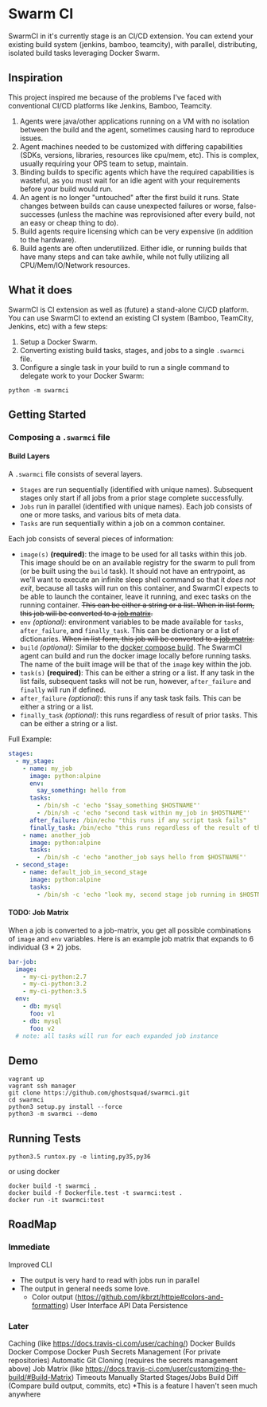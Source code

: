 Swarm CI
========

SwarmCI in it's currently stage is an CI/CD extension. You can extend your existing build system (jenkins, bamboo, teamcity), with parallel, distributing, isolated build tasks leveraging Docker Swarm.

## Inspiration
This project inspired me because of the problems I've faced with conventional CI/CD platforms like Jenkins, Bamboo, Teamcity.
1. Agents were java/other applications running on a VM with no isolation between the build and the agent, sometimes causing hard to reproduce issues.
2. Agent machines needed to be customized with differing capabilities (SDKs, versions, libraries, resources like cpu/mem, etc). This is complex, usually requiring your OPS team to setup, maintain.
3. Binding builds to specific agents which have the required capabilities is wasteful, as you must wait for an idle agent with your requirements before your build would run.
3. An agent is no longer "untouched" after the first build it runs. State changes between builds can cause unexpected failures or worse, false-successes (unless the machine was reprovisioned after every build, not an easy or cheap thing to do).
4. Build agents require licensing which can be very expensive (in addition to the hardware).
5. Build agents are often underutilized. Either idle, or running builds that have many steps and can take awhile, while not fully utilizing all CPU/Mem/IO/Network resources.

## What it does
SwarmCI is CI extension as well as (future) a stand-alone CI/CD platform. You can use SwarmCI to extend an existing CI system (Bamboo, TeamCity, Jenkins, etc) with a few steps:
1. Setup a Docker Swarm.
2. Converting existing build tasks, stages, and jobs to a single `.swarmci` file.
3. Configure a single task in your build to run a single command to delegate work to your Docker Swarm:

`python -m swarmci`

## Getting Started

### Composing a `.swarmci` file

#### Build Layers

A `.swarmci` file consists of several layers.

* `Stages` are run sequentially (identified with unique names). Subsequent stages only start if all jobs from a prior stage complete successfully.
* `Jobs` run in parallel (identified with unique names). Each job consists of one or more tasks, and various bits of meta data.
* `Tasks` are run sequentially within a job on a common container.

Each job consists of several pieces of information:

* `image(s)` **(required)**: the image to be used for all tasks within this job. This image should be on an available registry for the swarm to pull from (or be built using the `build` task). It should not have an entrypoint, as we'll want to execute an infinite sleep shell command so that it _does not exit_, because all tasks will run on this container, and SwarmCI expects to be able to launch the container, leave it running, and exec tasks on the running container. ~~This can be either a string or a list. When in list form, this job will be converted to a [job matrix](#job-matrix).~~
* `env` _(optional)_: environment variables to be made available for `tasks`, `after_failure`, and `finally_task`. This can be dictionary or a list of dictionaries. ~~When in list form, this job will be converted to a [job matrix](#job-matrix).~~
* `build` _(optional)_: Similar to the [docker compose build](https://docs.docker.com/compose/compose-file/#build). The SwarmCI agent can build and run the docker image locally before running tasks. The name of the built image will be that of the `image` key within the job.
* `task(s)` **(required)**: This can be either a string or a list. If any task in the list fails, subsequent tasks will not be run, however, `after_failure` and `finally` will run if defined.
* `after_failure` _(optional)_: this runs if any task task fails. This can be either a string or a list.
* `finally_task` _(optional)_: this runs regardless of result of prior tasks. This can be either a string or a list.

Full Example:

```yaml
stages:
  - my_stage:
    - name: my_job
      image: python:alpine
      env:
        say_something: hello from
      tasks:
        - /bin/sh -c 'echo "$say_something $HOSTNAME"'
        - /bin/sh -c 'echo "second task within my_job in $HOSTNAME"'
      after_failure: /bin/echo "this runs if any script task fails"
      finally_task: /bin/echo "this runs regardless of the result of the script tasks"
    - name: another_job
      image: python:alpine
      tasks:
        - /bin/sh -c 'echo "another_job says hello from $HOSTNAME"'
  - second_stage:
    - name: default_job_in_second_stage
      image: python:alpine
      tasks:
        - /bin/sh -c 'echo "look my, second stage job running in $HOSTNAME"'

```

#### <a name="job-matrix"></a>TODO: Job Matrix

When a job is converted to a job-matrix, you get all possible combinations of `image` and `env` variables. Here is an example job matrix that expands to 6 individual (3 \* 2) jobs.

```yaml
bar-job:
  image:
    - my-ci-python:2.7
    - my-ci-python:3.2
    - my-ci-python:3.5
  env:
    - db: mysql
      foo: v1
    - db: mysql
      foo: v2
  # note: all tasks will run for each expanded job instance
```

## Demo

```
vagrant up
vagrant ssh manager
git clone https://github.com/ghostsquad/swarmci.git
cd swarmci
python3 setup.py install --force
python3 -m swarmci --demo
```

## Running Tests

```
python3.5 runtox.py -e linting,py35,py36
```

or using docker

```
docker build -t swarmci . 
docker build -f Dockerfile.test -t swarmci:test .        
docker run -it swarmci:test
```

## RoadMap

### Immediate
Improved CLI
  - The output is very hard to read with jobs run in parallel
  - The output in general needs some love.
     - Color output (https://github.com/jkbrzt/httpie#colors-and-formatting)
User Interface
API
Data Persistence

### Later
Caching (like https://docs.travis-ci.com/user/caching/)
Docker Builds
Docker Compose
Docker Push
Secrets Management (For private repositories)
Automatic Git Cloning (requires the secrets management above)
Job Matrix (like https://docs.travis-ci.com/user/customizing-the-build/#Build-Matrix)
Timeouts
Manually Started Stages/Jobs
Build Diff (Compare build output, commits, etc) *This is a feature I haven't seen much anywhere
